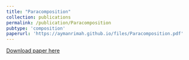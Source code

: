 ```yaml
---
title: "Paracomposition"
collection: publications  
permalink: /publication/Paracomposition
pubtype: 'composition'
paperurl: 'https://aymanrimah.github.io/files/Paracomposition.pdf'
---
```


<!---  
#This paper is about the number 1. The number 2 is left for future work.
---> 
[Download paper here](https://aymanrimah.github.io/files/Paracomposition.pdf)
<!--- 
Recommended citation: Your Name, You. (2009). "Paper Title Number 1." <i>Journal 1</i>. 1(1). 
 ---> 
<!--- 
citation: 'Your Name, You. (2009). &quot;Paper Title Number 1.&quot; <i>Journal 1</i>. 1(1).'
---> 
<!---  
venue: 'Journal 1'
---> 
<!--- 
excerpt: 'This paper is about the number 1. The number 2 is left for future work.'
date: 2019-10-25
--->  
